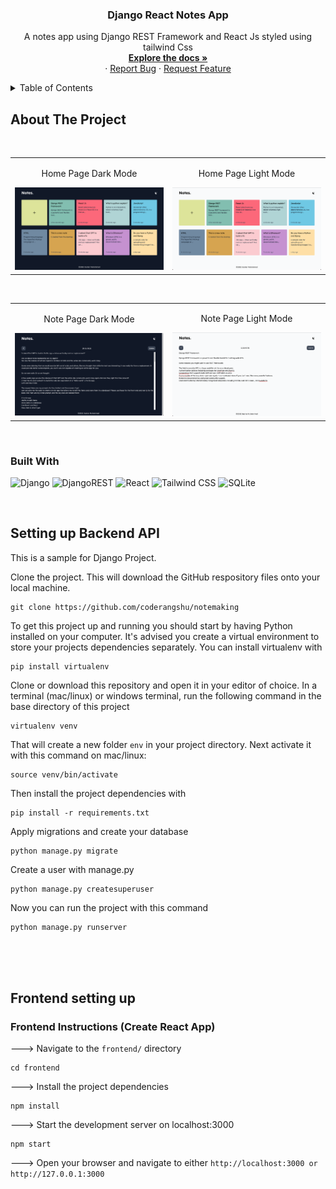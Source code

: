 
<!-- PROJECT LOGO -->
<div align="center">
  <h3 align="center">Django React Notes App</h3>

  <p align="center">
    A notes app using Django REST Framework and React Js styled using tailwind Css
    <br />
    <a href="https://github.com/coderangshu/notemaking"><strong>Explore the docs »</strong></a>
    <br />
    <!-- <a href="https://notes-django-react.up.railway.app/">View Site</a> -->
    ·
    <a href="https://github.com/coderangshu/notemaking/issues">Report Bug</a>
    ·
    <a href="https://github.com/coderangshu/notemaking/issues">Request Feature</a>
  </p>
</div>



<!-- TABLE OF CONTENTS -->
<details>
  <summary>Table of Contents</summary>
  <ol>
    <li>
      <a href="#about-the-project">About The Project</a>
      <ul>
        <li><a href="#built-with">Built With</a></li>
      </ul>
    </li>
    <li><a href='#setting-up-backend-api'>Setting up Backend API</a></li>
    <li>
      <a href="#frontend-setting-up">Frontend setting up</a>
    </li>
  </ol>
</details>


## About The Project
<br>

<table width="100%"> 
<tr>

<td width="50%">
<p align="center">
Home Page Dark Mode
</p>
<img src="https://github.com/coderangshu/notemaking/blob/master/frontend/public/Home%20Page%20Dark.png">  
</td>
  <td width="50%">      
<p align="center">
Home Page Light Mode
</p>
<img src="https://github.com/coderangshu/notemaking/blob/master/frontend/public/Home%20Page%20light.png">
</td> 
</table>
<br/>

<table width="100%"> 
<tr>
<td width="50%">
<p align="center">
Note Page Dark Mode
</p>
<img src="https://github.com/coderangshu/notemaking/blob/master/frontend/public/Notes%20Dark.png">  
</td>
  <td width="50%">      
<p align="center">
Note Page Light Mode
</p>
<img src="https://github.com/coderangshu/notemaking/blob/master/frontend/public/Notes%20Ligth.png">
</td> 
</table>
<br/>


### Built With

![Django](https://img.shields.io/badge/Django-092E20?style=for-the-badge&logo=django&logoColor=white)
![DjangoREST](https://img.shields.io/badge/DJANGO-REST-ff1709?style=for-the-badge&logo=django&logoColor=white&color=ff1709&labelColor=gray)
![React](https://img.shields.io/badge/React-20232A?style=for-the-badge&logo=react&logoColor=61DAFB)
![Tailwind CSS](https://img.shields.io/badge/Tailwind_CSS-38B2AC?style=for-the-badge&logo=tailwind-css&logoColor=white)
![SQLite](https://img.shields.io/badge/SQLite-07405E?style=for-the-badge&logo=sqlite&logoColor=white)

<br>


## Setting up Backend API 

This is a sample for Django Project.

Clone the project. This will download the GitHub respository files onto your local machine.

```Shell
git clone https://github.com/coderangshu/notemaking
```

To get this project up and running you should start by having Python installed on your computer. It's advised you create a virtual environment to store your projects dependencies separately. You can install virtualenv with

```
pip install virtualenv
```

Clone or download this repository and open it in your editor of choice. In a terminal (mac/linux) or windows terminal, run the following command in the base directory of this project

```
virtualenv venv
```

That will create a new folder `env` in your project directory. Next activate it with this command on mac/linux:

```
source venv/bin/activate
```

Then install the project dependencies with

```
pip install -r requirements.txt
```

Apply migrations and create your database
```
python manage.py migrate
```
Create a user with manage.py
```
python manage.py createsuperuser
```

Now you can run the project with this command

```
python manage.py runserver
```

<br>
<br>
<br>


## Frontend setting up

### Frontend Instructions (Create React App) 

---> Navigate to the `frontend/` directory

```Shell
cd frontend
```

---> Install the project dependencies

```Shell
npm install
```

---> Start the development server on localhost:3000

```Shell
npm start
```

---> Open your browser and navigate to either `http://localhost:3000 or http://127.0.0.1:3000`
<br>
<br>
<br>

